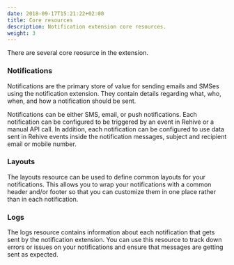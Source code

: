 ```yaml
---
date: 2018-09-17T15:21:22+02:00
title: Core resources
description: Notification extension core resources.
weight: 3
---
```


There are several core reosurce in the extension.

### Notifications

Notifications are the primary store of value for sending emails and SMSes using the notification extension. They contain details regarding what, who, when, and how a notification should be sent.

Notifications can be either SMS, email, or push notifications. Each notification can be configured to be triggered by an event in Rehive or a manual API call. In addition, each notification can be configured to use data sent in Rehive events inside the notification messages, subject and recipient email or mobile number.

### Layouts

The layouts resource can be used to define common layouts for your notifications. This allows you to wrap your notifications with a common header and/or footer so that you can customize them in one place rather than in each notification.

### Logs

The logs resource contains information about each notification that gets sent by the notification extension. You can use this resource to track down errors or issues on your notifications and ensure that messages are getting sent as expected.
